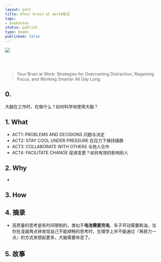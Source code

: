 ```yaml
--- 
layout: post
title: 《Your brain at work》笔记
tags: 
- booknotes
status: publish
type: books
published: false
---
```


![](https://i.imgur.com/gQCwiXu.jpg)


<br>
<br>


> Your Brain at Work: Strategies for Overcoming Distraction, Regaining Focus, and Working Smarter All Day Long


## 0. 

大脑在工作时，在做什么？如何科学地使用大脑？


## 1. What

* ACT1: PROBLEMS AND DECISIONS 问题与决定
* ACT2: STAY COOL UNDER PRESSURE 在压力下保持镇静
* ACT3: COLLABORATE WITH OTHERS 与他人合作
* ACT4: FACILITATE CHANGE 促进变更？如何有效的影响别人

## 2. Why 

* 

## 3. How



## 4. 摘录

* 高质量的思考是有时间限制的，类似于**电池需要充电**、车子开动需要耗油，当你在凌晨两点钟发现自己不能顺畅的思考时，生理学上并不能通过『再努力一点』的方式来想起更多，大脑需要休息了。



## 5. 故事





<br>
<br>

